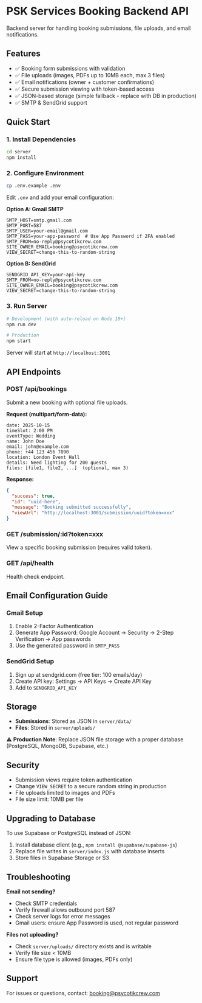# PSK Services Booking Backend API

Backend server for handling booking submissions, file uploads, and email notifications.

## Features

- ✅ Booking form submissions with validation
- ✅ File uploads (images, PDFs up to 10MB each, max 3 files)
- ✅ Email notifications (owner + customer confirmations)
- ✅ Secure submission viewing with token-based access
- ✅ JSON-based storage (simple fallback - replace with DB in production)
- ✅ SMTP & SendGrid support

## Quick Start

### 1. Install Dependencies

```bash
cd server
npm install
```

### 2. Configure Environment

```bash
cp .env.example .env
```

Edit `.env` and add your email configuration:

**Option A: Gmail SMTP**
```env
SMTP_HOST=smtp.gmail.com
SMTP_PORT=587
SMTP_USER=your-email@gmail.com
SMTP_PASS=your-app-password  # Use App Password if 2FA enabled
SMTP_FROM=no-reply@psycotikcrew.com
SITE_OWNER_EMAIL=booking@psycotikcrew.com
VIEW_SECRET=change-this-to-random-string
```

**Option B: SendGrid**
```env
SENDGRID_API_KEY=your-api-key
SMTP_FROM=no-reply@psycotikcrew.com
SITE_OWNER_EMAIL=booking@psycotikcrew.com
VIEW_SECRET=change-this-to-random-string
```

### 3. Run Server

```bash
# Development (with auto-reload on Node 18+)
npm run dev

# Production
npm start
```

Server will start at `http://localhost:3001`

## API Endpoints

### POST /api/bookings
Submit a new booking with optional file uploads.

**Request (multipart/form-data):**
```
date: 2025-10-15
timeSlot: 2:00 PM
eventType: Wedding
name: John Doe
email: john@example.com
phone: +44 123 456 7890
location: London Event Hall
details: Need lighting for 200 guests
files: [file1, file2, ...]  (optional, max 3)
```

**Response:**
```json
{
  "success": true,
  "id": "uuid-here",
  "message": "Booking submitted successfully",
  "viewUrl": "http://localhost:3001/submission/uuid?token=xxx"
}
```

### GET /submission/:id?token=xxx
View a specific booking submission (requires valid token).

### GET /api/health
Health check endpoint.

## Email Configuration Guide

### Gmail Setup
1. Enable 2-Factor Authentication
2. Generate App Password: Google Account → Security → 2-Step Verification → App passwords
3. Use the generated password in `SMTP_PASS`

### SendGrid Setup
1. Sign up at sendgrid.com (free tier: 100 emails/day)
2. Create API key: Settings → API Keys → Create API Key
3. Add to `SENDGRID_API_KEY`

## Storage

- **Submissions**: Stored as JSON in `server/data/`
- **Files**: Stored in `server/uploads/`

⚠️ **Production Note**: Replace JSON file storage with a proper database (PostgreSQL, MongoDB, Supabase, etc.)

## Security

- Submission views require token authentication
- Change `VIEW_SECRET` to a secure random string in production
- File uploads limited to images and PDFs
- File size limit: 10MB per file

## Upgrading to Database

To use Supabase or PostgreSQL instead of JSON:

1. Install database client (e.g., `npm install @supabase/supabase-js`)
2. Replace file writes in `server/index.js` with database inserts
3. Store files in Supabase Storage or S3

## Troubleshooting

**Email not sending?**
- Check SMTP credentials
- Verify firewall allows outbound port 587
- Check server logs for error messages
- Gmail users: ensure App Password is used, not regular password

**Files not uploading?**
- Check `server/uploads/` directory exists and is writable
- Verify file size < 10MB
- Ensure file type is allowed (images, PDFs only)

## Support

For issues or questions, contact: booking@psycotikcrew.com


